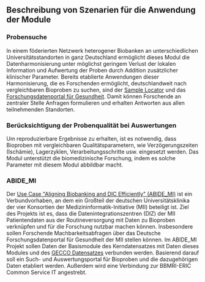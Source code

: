 ## Beschreibung von Szenarien für die Anwendung der Module

### Probensuche
In einem föderierten Netzwerk heterogener Biobanken an unterschiedlichen Universitätsstandorten in ganz Deutschland ermöglicht dieses Modul die Datenharmonisierung unter möglichst geringem Verlust der lokalen Information und Aufwertung der Proben durch Addition zusätzlicher klinischer Parameter. Bereits etablierte Anwendungen dieser Harmonisierung, die es Forschenden ermöglicht, deutschlandweit nach vergleichbaren Bioproben zu suchen, sind der [Sample Locator](https://samplelocator.bbmri.de/) und das [Forschungsdatenportal für Gesundheit](https://forschen-fuer-gesundheit.de/). Damit können Forschende an zentraler Stelle Anfragen formulieren und erhalten Antworten aus allen teilnehmenden Standorten.

### Berücksichtigung der Probenqualität bei Auswertungen
Um reproduzierbare Ergebnisse zu erhalten, ist es notwendig, dass Bioproben mit vergleichbaren Qualitätsparametern, wie Verzögerungszeiten (Ischämie), Lagerzyklen, Verarbeitungsschritte usw. eingesetzt werden. Das Modul unterstützt die biomedizinische Forschung, indem es solche Parameter mit diesem Modul abbildbar macht.

### ABIDE_MI
Der [Use Case "Aligning Biobanking and DIC Efficiently" (ABIDE_MI)](https://www.medizininformatik-initiative.de/de/use-cases-und-projekte/abidemi) ist ein Verbundvorhaben, an dem ein Großteil der deutschen Universitätsklinika der vier Konsortien der Medizininformatik-Initiative (MII) beteiligt ist. Ziel des Projekts ist es, dass die Datenintegrationszentren (DIZ) der MII Patientendaten aus der Routineversorgung mit Daten zu Bioproben verknüpfen und für die Forschung nutzbar machen können. Insbesondere sollen Forschende Machbarkeitsabfragen über das Deutsche Forschungsdatenportal für Gesundheit der MII stellen können. Im ABIDE_MI Projekt sollen Daten der Basismodule des Kerndatensatzes mit Daten dieses Modules und des [GECCO Datensatzes](https://simplifier.net/guide/GermanCoronaConsensusDataSet-ImplementationGuide/Home) verbunden werden. Basierend darauf soll ein Such- und Auswertungsportal für Bioproben und die dazugehörigen Daten etabliert werden. Außerdem wird eine Verbindung zur BBMRI-ERIC Common Service IT angestrebt.
